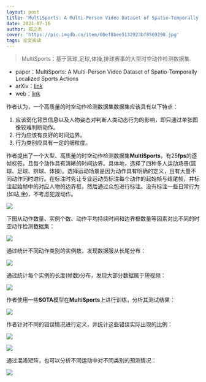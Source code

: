 ```yaml
---
layout: post
title: 'MultiSports: A Multi-Person Video Dataset of Spatio-Temporally Localized Sports Actions'
date: 2021-07-16
author: 郑之杰
cover: 'https://pic.imgdb.cn/item/60ef8bee5132923bf8569298.jpg'
tags: 论文阅读
---
```


> MultiSports：基于篮球,足球,体操,排球赛事的大型时空动作检测数据集.

- paper：MultiSports: A Multi-Person Video Dataset of Spatio-Temporally Localized Sports Actions
- arXiv：[link](https://arxiv.org/abs/2105.07404)
- web：[link](https://deeperaction.github.io/multisports/)

作者认为，一个高质量的时空动作检测数据集数据集应该具有以下特点：
1. 应该弱化背景信息以及人物姿态对判断人类动态行为的影响，即只通过单张图像较难判断动作。
1. 行为应该有良好的时间边界。
2. 行为类别应具有一定的细粒度。

作者提出了一个大型、高质量的时空动作检测数据集**MultiSports**，有$25$**fps**的逐帧标签，且每个动作具有清晰的时间边界。具体地，选择了四种多人运动场景(篮球、足球、排球、体操)。选择运动场景是因为动作具有明确的定义，且有大量不同动作同时进行。在标注时先让专业运动员标注每个动作的起始帧与结尾帧，并标注起始帧中的对应人物的边界框，然后通过众包进行标注。没有标注一些日常行为(如站,坐)，不考虑犯规动作。

![](https://pic.imgdb.cn/item/60efe0b55132923bf87a8c32.jpg)

下图从动作数量、实例个数、动作平均持续时间和边界框数量等因素对比不同的时空动作检测数据集：

![](https://pic.imgdb.cn/item/60efdfa65132923bf87213ba.jpg)

通过统计不同动作类别的实例数，发现数据服从长尾分布：

![](https://pic.imgdb.cn/item/60efdffd5132923bf874c7b4.jpg)

通过统计每个实例的长度(帧数)分布，发现大部分数据属于短视频：

![](https://pic.imgdb.cn/item/60efe0315132923bf876669d.jpg)

作者使用一些**SOTA**模型在**MultiSports**上进行训练，分析其测试结果：

![](https://pic.imgdb.cn/item/60efe0d85132923bf87ba574.jpg)

作者针对不同的错误情况进行定义，并统计这些错误实际出现的比例：

![](https://pic.imgdb.cn/item/60efe1295132923bf87e1f8d.jpg)

![](https://pic.imgdb.cn/item/60efe0ef5132923bf87c5496.jpg)

通过混淆矩阵，也可以分析不同运动中对不同类别的预测情况：

![](https://pic.imgdb.cn/item/60efe13c5132923bf87eb93d.jpg)